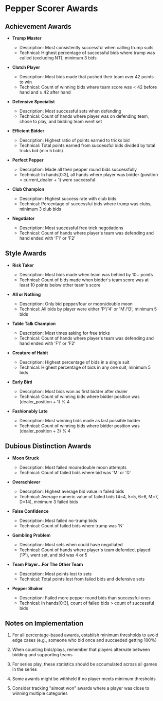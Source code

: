 # Pepper Scorer Awards

## Achievement Awards

* **Trump Master**
  * Description: Most consistently successful when calling trump suits
  * Technical: Highest percentage of successful bids where trump was called (excluding NT), minimum 3 bids

* **Clutch Player**
  * Description: Most bids made that pushed their team over 42 points to win
  * Technical: Count of winning bids where team score was < 42 before hand and ≥ 42 after hand

* **Defensive Specialist**
  * Description: Most successful sets when defending
  * Technical: Count of hands where player was on defending team, chose to play, and bidding team went set

* **Efficient Bidder**
  * Description: Highest ratio of points earned to tricks bid
  * Technical: Total points earned from successful bids divided by total tricks bid (min 5 bids)

* **Perfect Pepper**
  * Description: Made all their pepper round bids successfully
  * Technical: In hands[0:3], all hands where player was bidder (position = current_dealer + 1) were successful

* **Club Champion**
  * Description: Highest success rate with club bids
  * Technical: Percentage of successful bids where trump was clubs, minimum 3 club bids

* **Negotiator**
  * Description: Most successful free trick negotiations
  * Technical: Count of hands where player's team was defending and hand ended with 'F1' or 'F2'

## Style Awards

* **Risk Taker**
  * Description: Most bids made when team was behind by 10+ points
  * Technical: Count of bids made when bidder's team score was at least 10 points below other team's score

* **All or Nothing**
  * Description: Only bid pepper/four or moon/double moon
  * Technical: All bids by player were either 'P'/'4' or 'M'/'D', minimum 5 bids

* **Table Talk Champion**
  * Description: Most times asking for free tricks
  * Technical: Count of hands where player's team was defending and hand ended with 'F1' or 'F2'

* **Creature of Habit**
  * Description: Highest percentage of bids in a single suit
  * Technical: Highest percentage of bids in any one suit, minimum 5 bids

* **Early Bird**
  * Description: Most bids won as first bidder after dealer
  * Technical: Count of winning bids where bidder position was (dealer_position + 1) % 4

* **Fashionably Late**
  * Description: Most winning bids made as last possible bidder
  * Technical: Count of winning bids where bidder position was (dealer_position + 3) % 4

## Dubious Distinction Awards

* **Moon Struck**
  * Description: Most failed moon/double moon attempts
  * Technical: Count of failed bids where bid was 'M' or 'D'

* **Overachiever**
  * Description: Highest average bid value in failed bids
  * Technical: Average numeric value of failed bids (4=4, 5=5, 6=6, M=7, D=14), minimum 3 failed bids

* **False Confidence**
  * Description: Most failed no-trump bids
  * Technical: Count of failed bids where trump was 'N'

* **Gambling Problem**
  * Description: Most sets when could have negotiated
  * Technical: Count of hands where player's team defended, played ('P'), went set, and bid was 4 or 5

* **Team Player...For The Other Team**
  * Description: Most points lost to sets
  * Technical: Total points lost from failed bids and defensive sets

* **Pepper Shaker**
  * Description: Failed more pepper round bids than successful ones
  * Technical: In hands[0:3], count of failed bids > count of successful bids

## Notes on Implementation

1. For all percentage-based awards, establish minimum thresholds to avoid edge cases (e.g., someone who bid once and succeeded getting 100%)

2. When counting bids/plays, remember that players alternate between bidding and supporting teams

3. For series play, these statistics should be accumulated across all games in the series

4. Some awards might be withheld if no player meets minimum thresholds

5. Consider tracking "almost won" awards where a player was close to winning multiple categories